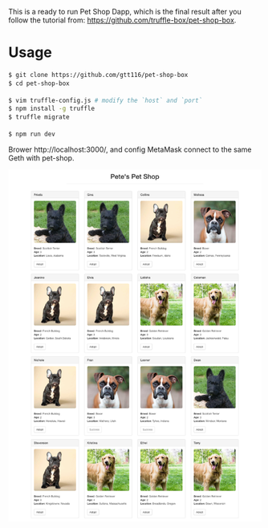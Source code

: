 This is a ready to run Pet Shop Dapp, which is the final result after you
follow the tutorial from: https://github.com/truffle-box/pet-shop-box.

# Usage

```bash
$ git clone https://github.com/gtt116/pet-shop-box
$ cd pet-shop-box

$ vim truffle-config.js # modify the `host` and `port`
$ npm install -g truffle
$ truffle migrate

$ npm run dev
```

Brower http://localhost:3000/, and config MetaMask connect to the same Geth with pet-shop.

![demo](https://github.com/gtt116/pet-shop-box/raw/master/pet-shop.png)
